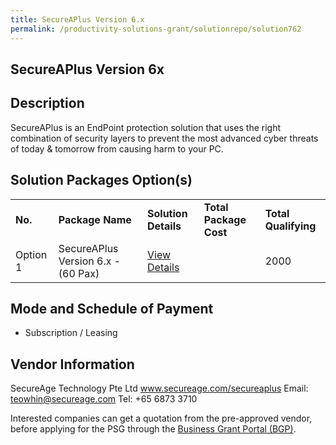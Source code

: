 ```yaml
---
title: SecureAPlus Version 6.x
permalink: /productivity-solutions-grant/solutionrepo/solution762
---
```


## SecureAPlus Version 6x

## Description

SecureAPlus is an EndPoint protection solution that uses the right combination of security layers to prevent the most advanced cyber threats of today & tomorrow from causing harm to your PC.


## Solution Packages Option(s)

<table>
<tr>
<td><b>No.</b></td>
<td><b>Package Name</b></td>
<td><b>Solution Details</b></td>
<td><b>Total Package Cost</b></td>
<td><b>Total Qualifying</b></td>
</tr>
<tr>
<td>Option 1</td>
<td>SecureAPlus Version 6.x - (60 Pax)</td>
<td><a href='https://www.gobusiness.gov.sg/images/psg/SecureAge_Technology_20190053_Annex_3_20200625150528_Part_2.pdf'>View Details</a></td>
<td></td>
<td>2000</td>
</tr>
</table>

## Mode and Schedule of Payment

 - Subscription / Leasing

## Vendor Information

 SecureAge Technology Pte Ltd
www.secureage.com/secureaplus
Email: teowhin@secureage.com
Tel: +65 6873 3710

Interested companies can get a quotation from the pre-approved vendor, before applying for the PSG through the <a href='https://www.businessgrants.gov.sg/'>Business Grant Portal (BGP)</a>.
<script src="/jquery/resize-tables.js"></script>
